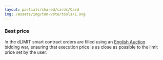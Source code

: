```yaml
---
layout: partials/shared/cards/Card
img: /assets/img/ton-vote/tools/1.svg
---
```


### Best price


In the dLIMIT smart contract orders are filled using an [English Auction](https://en.wikipedia.org/wiki/English_auction) bidding war, ensuring that execution price is as close as possible to the limit price set by the user.
